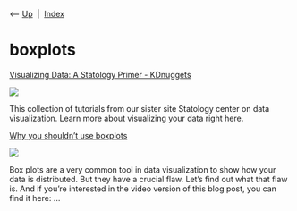 <div class="nav">

⟵ [Up](index.html)  \|  [Index](index.html)

</div>

# boxplots

<div class="cards">

<div class="card">

<div class="card-title">

[Visualizing Data: A Statology Primer -
KDnuggets](https://www.kdnuggets.com/visualizing-data-statology-primer?utm_source=rss&utm_medium=rss&utm_campaign=visualizing-data-a-statology-primer)

</div>

<div class="card-image">

[![](https://www.kdnuggets.com/wp-content/uploads/statology-primer-header-5.png)](https://www.kdnuggets.com/visualizing-data-statology-primer?utm_source=rss&utm_medium=rss&utm_campaign=visualizing-data-a-statology-primer)

</div>

This collection of tutorials from our sister site Statology center on
data visualization. Learn more about visualizing your data right here.

</div>

<div class="card">

<div class="card-title">

[Why you shouldn’t use
boxplots](https://www.r-bloggers.com/2024/06/why-you-shouldnt-use-boxplots)

</div>

<div class="card-image">

[![](https://albert-rapp.de/posts/ggplot2-tips/29_no_boxplots/29_no_boxplots_files/figure-html/unnamed-chunk-1-1.png)](https://www.r-bloggers.com/2024/06/why-you-shouldnt-use-boxplots)

</div>

Box plots are a very common tool in data visualization to show how your
data is distributed. But they have a crucial flaw. Let’s find out what
that flaw is. And if you’re interested in the video version of this blog
post, you can find it here: ...

</div>

</div>
